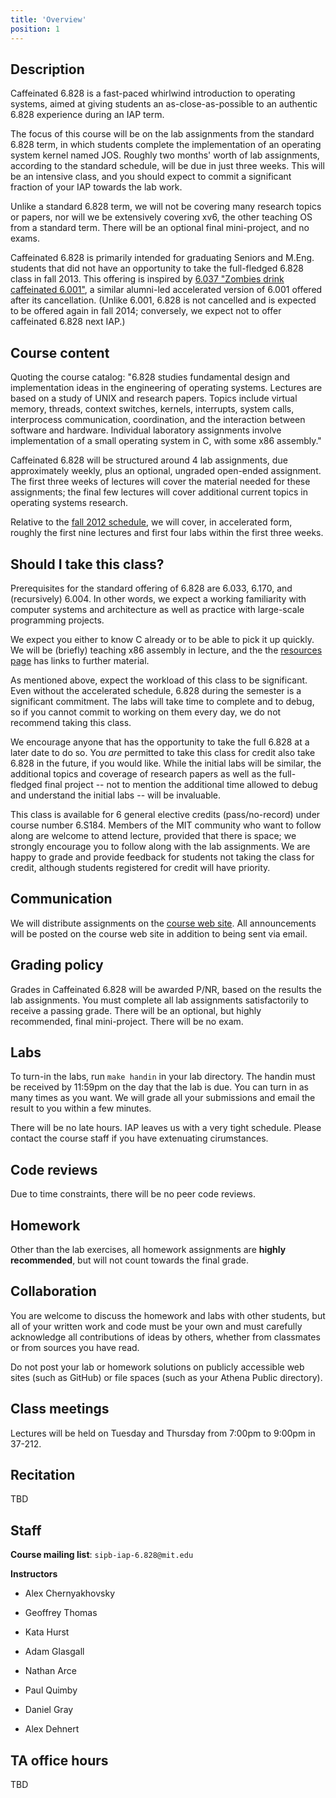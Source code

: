 ```yaml
---
title: 'Overview'
position: 1
---
```



Description
-----------

Caffeinated 6.828 is a fast-paced whirlwind introduction to operating
systems, aimed at giving students an as-close-as-possible to an
authentic 6.828 experience during an IAP term.

The focus of this course will be on the lab assignments from the
standard 6.828 term, in which students complete the implementation of an
operating system kernel named JOS. Roughly two months' worth of lab
assignments, according to the standard schedule, will be due in just
three weeks. This will be an intensive class, and you should expect to
commit a significant fraction of your IAP towards the lab work.

Unlike a standard 6.828 term, we will not be covering many research
topics or papers, nor will we be extensively covering xv6, the other
teaching OS from a standard term. There will be an optional final
mini-project, and no exams.

Caffeinated 6.828 is primarily intended for graduating Seniors and
M.Eng. students that did not have an opportunity to take the
full-fledged 6.828 class in fall 2013. This offering is inspired by
[6.037 "Zombies drink caffeinated
6.001"](http://web.mit.edu/alexmv/6.037/), a similar alumni-led
accelerated version of 6.001 offered after its cancellation. (Unlike
6.001, 6.828 is not cancelled and is expected to be offered again in
fall 2014; conversely, we expect not to offer caffeinated 6.828 next
IAP.)

Course content
--------------

Quoting the course catalog: "6.828 studies fundamental design and
implementation ideas in the engineering of operating systems. Lectures
are based on a study of UNIX and research papers. Topics include virtual
memory, threads, context switches, kernels, interrupts, system calls,
interprocess communication, coordination, and the interaction between
software and hardware. Individual laboratory assignments involve
implementation of a small operating system in C, with some x86
assembly."

Caffeinated 6.828 will be structured around 4 lab assignments, due
approximately weekly, plus an optional, ungraded open-ended assignment.
The first three weeks of lectures will cover the material needed for
these assignments; the final few lectures will cover additional current
topics in operating systems research.

Relative to the [fall 2012
schedule](http://pdos.csail.mit.edu/6.828/2012/schedule.html), we will
cover, in accelerated form, roughly the first nine lectures and first
four labs within the first three weeks.

Should I take this class?
-------------------------

Prerequisites for the standard offering of 6.828 are 6.033, 6.170, and
(recursively) 6.004. In other words, we expect a working familiarity
with computer systems and architecture as well as practice with
large-scale programming projects.

We expect you either to know C already or to be able to pick it up
quickly. We will be (briefly) teaching x86 assembly in lecture, and the
the [resources page](/resources) has links to further material.

As mentioned above, expect the workload of this class to be significant.
Even without the accelerated schedule, 6.828 during the semester is a
significant commitment. The labs will take time to complete and to
debug, so if you cannot commit to working on them every day, we
do not recommend taking this class.

We encourage anyone that has the opportunity to take the full 6.828 at a
later date to do so. You _are_ permitted to take this class for credit
also take 6.828 in the future, if you would like. While the initial labs
will be similar, the additional topics and coverage of research papers
as well as the full-fledged final project -- not to mention the
additional time allowed to debug and understand the initial labs -- will
be invaluable.

This class is available for 6 general elective credits (pass/no-record)
under course number 6.S184. Members of the MIT community who want to
follow along are welcome to attend lecture, provided that there is
space; we strongly encourage you to follow along with the lab
assignments. We are happy to grade and provide feedback for students not
taking the class for credit, although students registered for credit
will have priority.

Communication
-------------

We will distribute assignments on the [course web
site](http://sipb.mit.edu/iap/6.828). All announcements will be posted
on the course web site in addition to being sent via email.

Grading policy
--------------

Grades in Caffeinated 6.828 will be awarded P/NR, based on the results
the lab assignments. You must complete all lab assignments
satisfactorily to receive a passing grade. There will be an optional,
but highly recommended, final mini-project. There will be no exam.

Labs
----

To turn-in the labs, run `make handin` in your lab directory. The
handin must be received by 11:59pm on the day that the lab is due. You
can turn in as many times as you want. We will grade all your
submissions and email the result to you within a few minutes.

There will be no late hours. IAP leaves us with a very tight
schedule. Please contact the course staff if you have extenuating
cirumstances.

Code reviews
------------

Due to time constraints, there will be no peer code reviews.

Homework
--------

Other than the lab exercises, all homework assignments are **highly
recommended**, but will not count towards the final grade.

Collaboration
-------------

You are welcome to discuss the homework and labs with other students,
but all of your written work and code must be your own and must
carefully acknowledge all contributions of ideas by others, whether
from classmates or from sources you have read.

Do not post your lab or homework solutions on publicly accessible web
sites (such as GitHub) or file spaces (such as your Athena Public
directory).

Class meetings
--------------

Lectures will be held on Tuesday and Thursday from 7:00pm to 9:00pm in
37-212.

Recitation
----------

TBD

Staff
-----


**Course mailing list**: `sipb-iap-6.828@mit.edu`

**Instructors**

- Alex Chernyakhovsky

- Geoffrey Thomas

- Kata Hurst

- Adam Glasgall

- Nathan Arce

- Paul Quimby

- Daniel Gray

- Alex Dehnert

TA office hours
---------------

TBD
